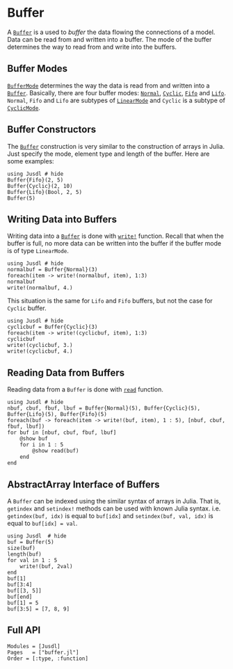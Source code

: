 # Buffer

A [`Buffer`](@ref) is a used to *buffer* the data flowing the connections of a model. Data can be read from and written into a buffer. The mode of the buffer determines the way to read from and write into the buffers. 

## Buffer Modes 

[`BufferMode`](@ref) determines the way the data is read from and written into a [`Buffer`](@ref). Basically, there are four buffer modes: [`Normal`](@ref), [`Cyclic`](@ref), [`Fifo`](@ref) and [`Lifo`](@ref). `Normal`, `Fifo` and `Lifo` are  subtypes of [`LinearMode`](@ref) and `Cyclic` is a subtype of [`CyclicMode`](@ref).

## Buffer Constructors 

The [`Buffer`](@ref) construction is very similar to the construction of arrays in Julia. Just specify the mode, element type and length of the buffer. Here are some examples: 

```@repl 
using Jusdl # hide 
Buffer{Fifo}(2, 5)
Buffer{Cyclic}(2, 10)
Buffer{Lifo}(Bool, 2, 5)
Buffer(5)
``` 

## Writing Data into Buffers 
Writing data into a [`Buffer`](@ref) is done with [`write!`](@ref) function. Recall that when the buffer is full, no more data can be written into the buffer if the buffer mode is of type `LinearMode`. 

```@repl
using Jusdl # hide
normalbuf = Buffer{Normal}(3)
foreach(item -> write!(normalbuf, item), 1:3)
normalbuf
write!(normalbuf, 4.)
```
This situation is the same for `Lifo` and `Fifo` buffers, but not the case for `Cyclic` buffer. 
```@repl
using Jusdl # hide
cyclicbuf = Buffer{Cyclic}(3)
foreach(item -> write!(cyclicbuf, item), 1:3)
cyclicbuf
write!(cyclicbuf, 3.)
write!(cyclicbuf, 4.)
```

## Reading Data from Buffers 
Reading data from a `Buffer` is done with [`read`](@ref) function.

```@repl
using Jusdl # hide 
nbuf, cbuf, fbuf, lbuf = Buffer{Normal}(5), Buffer{Cyclic}(5), Buffer{Lifo}(5), Buffer{Fifo}(5)
foreach(buf -> foreach(item -> write!(buf, item), 1 : 5), [nbuf, cbuf, fbuf, lbuf])
for buf in [nbuf, cbuf, fbuf, lbuf]
    @show buf 
    for i in 1 : 5 
        @show read(buf)
    end
end
```

## AbstractArray Interface of Buffers

A `Buffer` can be indexed using the similar syntax of arrays in Julia. That is, `getindex` and `setindex!` methods can be used with known Julia syntax. i.e. `getindex(buf, idx)` is equal to `buf[idx]` and `setindex(buf, val, idx)` is equal to `buf[idx] = val`.

```@repl
using Jusdl  # hide
buf = Buffer(5)
size(buf)
length(buf)
for val in 1 : 5 
    write!(buf, 2val)
end 
buf[1]
buf[3:4]
buf[[3, 5]]
buf[end]
buf[1] = 5 
buf[3:5] = [7, 8, 9]
```

## Full API
```@autodocs
Modules = [Jusdl]
Pages   = ["buffer.jl"]
Order = [:type, :function]
```